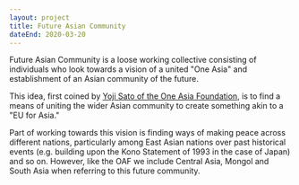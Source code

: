 ```yaml
---
layout: project
title: Future Asian Community
dateEnd: 2020-03-20
---
```


Future Asian Community is a loose working collective consisting of individuals who look towards a vision of a united "One Asia" and establishment of an Asian community of the future.

This idea, first coined by [Yoji Sato of the One Asia Foundation](https://en.wikipedia.org/wiki/One_Asia_Foundation), is to find a means of uniting the wider Asian community to create something akin to a "EU for Asia."

Part of working towards this vision is finding ways of making peace across different nations, particularly among East Asian nations over past historical events (e.g. building upon the Kono Statement of 1993 in the case of Japan) and so on. However, like the OAF we include Central Asia, Mongol and South Asia when referring to this future community.